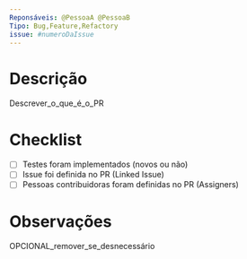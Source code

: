 ```yaml
---
Reponsáveis: @PessoaA @PessoaB
Tipo: Bug,Feature,Refactory
issue: #numeroDaIssue
---
```


# Descrição

Descrever_o_que_é_o_PR

# Checklist

- [ ] Testes foram implementados (novos ou não)
- [ ] Issue foi definida no PR (Linked Issue)
- [ ] Pessoas contribuidoras foram definidas no PR (Assigners)

# Observações

OPCIONAL_remover_se_desnecessário
